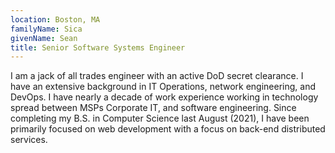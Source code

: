 ```yaml
---
location: Boston, MA
familyName: Sica
givenName: Sean
title: Senior Software Systems Engineer
---
```


I am a jack of all trades engineer with an active DoD secret clearance. I have an extensive background in IT Operations, network engineering, and DevOps. I have nearly a decade of work experience working in technology spread between MSPs Corporate IT, and software engineering. Since completing my B.S. in Computer Science last August (2021), I have been primarily focused on web development with a focus on back-end distributed services.
